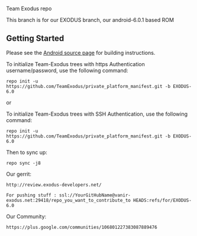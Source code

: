 Team Exodus repo

This branch is for our EXODUS branch, our android-6.0.1 based ROM


Getting Started
---------------

Please see the [Android source page](http://source.android.com/source/index.html) for building instructions.

To initialize Team-Exodus trees with https Authentication username/password, use the following command:

    repo init -u https://github.com/TeamExodus/private_platform_manifest.git -b EXODUS-6.0

or

To initialize Team-Exodus trees with SSH Authentication, use the following command:

    repo init -u https://github.com/TeamExodus/private_platform_manifest.git -b EXODUS-6.0

Then to sync up:

    repo sync -j8
    
Our gerrit:

	http://review.exodus-developers.net/
    
    For pushing stuff : ssl://YourGitHubName@vanir-exodus.net:29418/repo_you_want_to_contribute_to HEADS:refs/for/EXODUS-6.0

Our Community:

	https://plus.google.com/communities/106801227383087889476

